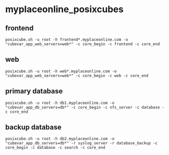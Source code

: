 # myplaceonline_posixcubes

## frontend

    posixcube.sh -u root -h frontend*.myplaceonline.com -o "cubevar_app_web_servers=web*" -c core_begin -c frontend -c core_end

## web

    posixcube.sh -u root -h web*.myplaceonline.com -o "cubevar_app_web_servers=web*" -c core_begin -c web -c core_end

## primary database

    posixcube.sh -u root -h db1.myplaceonline.com -o "cubevar_app_db_servers=db*" -c core_begin -c nfs_server -c database -c core_end

## backup database

    posixcube.sh -u root -h db2.myplaceonline.com -o "cubevar_app_db_servers=db*" -r syslog_server -r database_backup -c core_begin -c database -c search -c core_end

